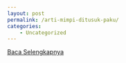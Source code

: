 ```yaml
---
layout: post
permalink: /arti-mimpi-ditusuk-paku/
categories:
    - Uncategorized
---
```


[Baca Selengkapnya](/07)